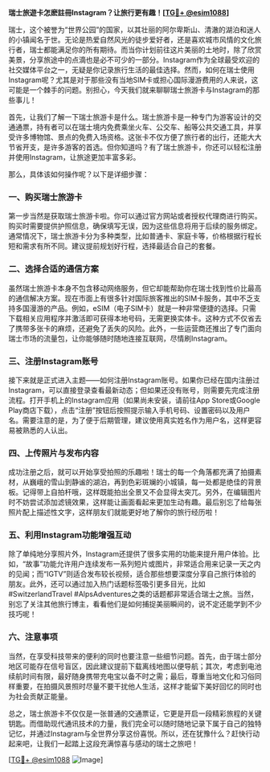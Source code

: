 **瑞士旅遊卡怎麽註冊Instagram？让旅行更有趣！[[TG💪+ @esim1088](https://t.me/s/esim1088)]**

瑞士，这个被誉为“世界公园”的国家，以其壮丽的阿尔卑斯山、清澈的湖泊和迷人的小镇闻名于世。无论是热爱自然风光的徒步爱好者，还是喜欢城市风情的文化旅行者，瑞士都能满足你的所有期待。而当你计划前往这片美丽的土地时，除了欣赏美景，分享旅途中的点滴也是必不可少的一部分。Instagram作为全球最受欢迎的社交媒体平台之一，无疑是你记录旅行生活的最佳选择。然而，如何在瑞士使用Instagram呢？尤其是对于那些没有当地SIM卡或担心国际漫游费用的人来说，这可能是一个棘手的问题。别担心，今天我们就来聊聊瑞士旅游卡与Instagram的那些事儿！

首先，让我们了解一下瑞士旅游卡是什么。瑞士旅游卡是一种专门为游客设计的交通通票，持有者可以在瑞士境内免费乘坐火车、公交车、船等公共交通工具，并享受许多博物馆、景点的免费入场资格。这张卡不仅方便了旅行者的出行，还能大大节省开支，是许多游客的首选。但你知道吗？有了瑞士旅游卡，你还可以轻松注册并使用Instagram，让旅途更加丰富多彩。

那么，具体该如何操作呢？以下是详细步骤：

### **一、购买瑞士旅游卡**
第一步当然是获取瑞士旅游卡啦。你可以通过官方网站或者授权代理商进行购买。购买时需要提供护照信息，确保填写无误，因为这些信息将用于后续的服务绑定。通常情况下，瑞士旅游卡分为多种类型，比如普通卡、家庭卡等，价格根据行程长短和需求有所不同。建议提前规划好行程，选择最适合自己的套餐。

### **二、选择合适的通信方案**
虽然瑞士旅游卡本身不包含移动网络服务，但它却能帮助你在瑞士找到性价比最高的通信解决方案。现在市面上有很多针对国际旅客推出的SIM卡服务，其中不乏支持多国漫游的产品。例如，eSIM（电子SIM卡）就是一种非常便捷的选择。只需下载相关应用程序并激活即可获得本地号码，无需更换实体卡。这种方式不仅省去了携带多张卡的麻烦，还避免了丢失的风险。此外，一些运营商还推出了专门面向瑞士市场的流量包，让你能够随时随地连接互联网，尽情刷Instagram。

### **三、注册Instagram账号**
接下来就是正式进入主题——如何注册Instagram账号。如果你已经在国内注册过Instagram，可以直接登录查看最新动态；但如果还没有账号，则需要先完成注册流程。打开手机上的Instagram应用（如果尚未安装，请前往App Store或Google Play商店下载），点击“注册”按钮后按照提示输入手机号码、设置密码以及用户名。需要注意的是，为了便于后期管理，建议使用真实姓名作为用户名，这样更容易被熟悉的人认出。

### **四、上传照片与发布内容**
成功注册之后，就可以开始享受拍照的乐趣啦！瑞士的每一个角落都充满了拍摄素材，从巍峨的雪山到静谧的湖泊，再到色彩斑斓的小城镇，每一处都是绝佳的背景板。记得带上自拍杆哦，这样既能拍出全景又不会显得太突兀。另外，在编辑图片时不妨尝试添加滤镜效果，这样能让画面看起来更加生动有趣。最后别忘了给每张照片配上描述性文字，这样朋友们就能更好地了解你的旅行经历啦！

### **五、利用Instagram功能增强互动**
除了单纯地分享照片外，Instagram还提供了很多实用的功能来提升用户体验。比如，“故事”功能允许用户连续发布一系列短片或图片，非常适合用来记录一天之内的见闻；而“IGTV”则适合发布较长视频，适合那些想要深度分享自己旅行体验的朋友。此外，还可以通过加入热门话题标签吸引更多目光，比如#SwitzerlandTravel #AlpsAdventures之类的话题都非常适合瑞士之旅。当然，别忘了关注其他旅行博主，看看他们是如何捕捉美丽瞬间的，说不定还能学到不少技巧呢！

### **六、注意事项**
当然，在享受科技带来的便利的同时也要注意一些细节问题。首先，由于瑞士部分地区可能存在信号盲区，因此建议提前下载离线地图以便导航；其次，考虑到电池续航时间有限，最好随身携带充电宝以备不时之需；最后，尊重当地文化和习俗同样重要，在拍摄风景照时尽量不要干扰他人生活，这样才能留下美好回忆的同时也为社会贡献正能量。

总之，瑞士旅游卡不仅仅是一张普通的交通票证，它更是开启一段精彩旅程的关键钥匙。而借助现代通讯技术的力量，我们完全可以随时随地记录下属于自己的独特记忆，并通过Instagram与全世界分享这份喜悦。所以，还在犹豫什么？赶快行动起来吧，让我们一起踏上这段充满惊喜与感动的瑞士之旅吧！

[[TG💪+ @esim1088](https://t.me/s/esim1088) ![Image](https://i.postimg.cc/4NQfJmqS/Snipaste-2025-05-13-00-14-12.png)]